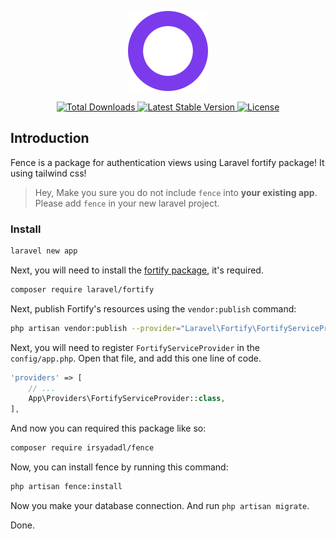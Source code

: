 <p align="center"><img src="/art/logo.svg" alt="Logo Breeze"></p>

<p align="center">
    <a href="https://packagist.org/packages/irsyadadl/fence">
        <img src="https://img.shields.io/packagist/dt/irsyadadl/fence" alt="Total Downloads">
    </a>
    <a href="https://packagist.org/packages/irsyadadl/fence">
        <img src="https://img.shields.io/packagist/v/irsyadadl/fence" alt="Latest Stable Version">
    </a>
    <a href="https://packagist.org/packages/irsyadadl/fence">
        <img src="https://img.shields.io/packagist/l/irsyadadl/fence" alt="License">
    </a>
</p>

## Introduction
Fence is a package for authentication views using Laravel fortify package! It using tailwind css!

> Hey, Make you sure you do not include `fence` into __your existing app__. Please add `fence` in your new laravel project.
### Install
```bash
laravel new app
```
Next, you will need to install the [fortify package](https://github.com/laravel/fortify), it's required.

```bash
composer require laravel/fortify
```

Next, publish Fortify's resources using the `vendor:publish` command:

```bash
php artisan vendor:publish --provider="Laravel\Fortify\FortifyServiceProvider"
```

Next, you will need to register `FortifyServiceProvider` in the `config/app.php`. Open that file, and add this one line of code.

```php
'providers' => [
    // ...
    App\Providers\FortifyServiceProvider::class,
],
```

And now you can required this package like so:

```bash
composer require irsyadadl/fence
```
Now, you can install fence by running this command:
```bash
php artisan fence:install
```
Now you make your database connection. And run `php artisan migrate`.

Done.
